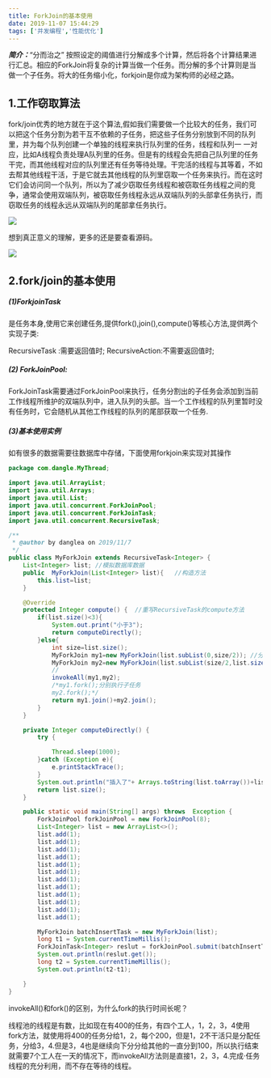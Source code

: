 ```yaml
---
title: ForkJoin的基本使用
date: 2019-11-07 15:44:29
tags: ['并发编程','性能优化']
---
```


***简介：***“分而治之” 按照设定的阈值进行分解成多个计算，然后将各个计算结果进行汇总。相应的ForkJoin将复杂的计算当做一个任务。而分解的多个计算则是当做一个子任务。将大的任务缩小化，forkjoin是你成为架构师的必经之路。

<!--more-->

## 1.工作窃取算法 

fork/join优秀的地方就在于这个算法,假如我们需要做一个比较大的任务，我们可以把这个任务分割为若干互不依赖的子任务，把这些子任务分别放到不同的队列里，并为每个队列创建一个单独的线程来执行队列里的任务，线程和队列一 一对应，比如A线程负责处理A队列里的任务。但是有的线程会先把自己队列里的任务干完，而其他线程对应的队列里还有任务等待处理。干完活的线程与其等着，不如去帮其他线程干活，于是它就去其他线程的队列里窃取一个任务来执行。而在这时它们会访问同一个队列，所以为了减少窃取任务线程和被窃取任务线程之间的竞争，通常会使用双端队列，被窃取任务线程永远从双端队列的头部拿任务执行，而窃取任务的线程永远从双端队列的尾部拿任务执行。

![](http://dsvip1.vip/forkjoin2.png)

想到真正意义的理解，更多的还是要查看源码。

![](http://dsvip1.vip/forkjoin1.png)

## 2.fork/join的基本使用

##### (1)ForkjoinTask

 是任务本身,使用它来创建任务,提供fork(),join(),compute()等核心方法,提供两个实现子类: 

 RecursiveTask :需要返回值时;
 RecursiveAction:不需要返回值时; 

##### (2) ForkJoinPool:

  ForkJoinTask需要通过ForkJoinPool来执行，任务分割出的子任务会添加到当前工作线程所维护的双端队列中，进入队列的头部。当一个工作线程的队列里暂时没有任务时，它会随机从其他工作线程的队列的尾部获取一个任务. 

##### (3)基本使用实例

如有很多的数据需要往数据库中存储，下面使用forkjoin来实现对其操作

```java
package com.dangle.MyThread;

import java.util.ArrayList;
import java.util.Arrays;
import java.util.List;
import java.util.concurrent.ForkJoinPool;
import java.util.concurrent.ForkJoinTask;
import java.util.concurrent.RecursiveTask;

/**
 * @author by danglea on 2019/11/7
 */
public class MyForkJoin extends RecursiveTask<Integer> {
    List<Integer> list; //模拟数据库数据
    public  MyForkJoin(List<Integer> list){   //构造方法
        this.list=list;
    }

    @Override
    protected Integer compute() {  //重写RecursiveTask的compute方法
        if(list.size()<3){
            System.out.print("小于3");
            return computeDirectly();
        }else{
            int size=list.size();
            MyForkJoin my1=new MyForkJoin(list.subList(0,size/2)); //分而治之思想
            MyForkJoin my2=new MyForkJoin(list.subList(size/2,list.size()));
            //
            invokeAll(my1,my2); 
            /*my1.fork();分别执行子任务
            my2.fork();*/
            return my1.join()+my2.join();
        }
    }

    private Integer computeDirectly() {
        try {

            Thread.sleep(1000);
        }catch (Exception e){
            e.printStackTrace();
        }
        System.out.println("插入了"+ Arrays.toString(list.toArray())+list.size());
        return list.size();
    }

    public static void main(String[] args) throws  Exception {
        ForkJoinPool forkJoinPool = new ForkJoinPool(8);
        List<Integer> list = new ArrayList<>();
        list.add(1);
        list.add(1);
        list.add(1);
        list.add(1);
        list.add(1);
        list.add(1);
        list.add(1);
        list.add(1);
        list.add(1);
        list.add(1);
        list.add(1);
        list.add(1);

        MyForkJoin batchInsertTask = new MyForkJoin(list);
        long t1 = System.currentTimeMillis();
        ForkJoinTask<Integer> reslut = forkJoinPool.submit(batchInsertTask);
        System.out.println(reslut.get());
        long t2 = System.currentTimeMillis();
        System.out.println(t2-t1);

    }
}

```

invokeAll()和fork()的区别，为什么fork的执行时间长呢？

线程池的线程是有数，比如现在有400的任务，有四个工人，1，2，3，4使用fork方法，就使用将400的任务分给1，2，每个200，但是1，2不干活只是分配任务，分给3，4.但是3，4也是继续向下分分给其他的一直分到100，所以执行结束就需要7个工人在一天的情况下，而invokeAll方法则是直接1，2，3，4.完成·任务线程的充分利用，而不存在等待的线程。

